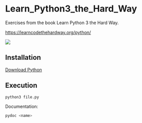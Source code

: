 # Learn_Python3_the_Hard_Way
Exercises from the book Learn Python 3 the Hard Way.

https://learncodethehardway.org/python/

![](https://m.media-amazon.com/images/I/517Hl1-kofL.jpg)

## Installation
[Download Python](https://www.python.org/downloads/)

## Execution

```bash
python3 file.py
```

Documentation:
```bash
pydoc <name>
```